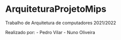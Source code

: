 # ArquiteturaProjetoMips

Trabalho de Arquitetura de computadores 2021/2022

Realizado por: - Pedro Vilar
               - Nuno Oliveira
               
